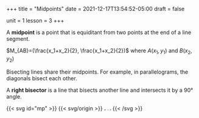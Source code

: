 +++
title = "Midpoints"
date = 2021-12-17T13:54:52-05:00
draft = false

unit = 1
lesson = 3
+++

A **midpoint** is a point that is equiditant from two points at the end of a line segment.

$M_{AB}=(\frac{x_1+x_2}{2}, \frac{x_1+x_2}{2})$
where
$A(x_1, y_1)$
and
$B(x_2, y_2)$

Bisecting lines share their midpoints. For example, in parallelograms, the diagonals bisect each other.

A **right bisector** is a line that bisects another line and intersects it by a $90°$ angle.

{{< svg id="mp" >}}
{{< svg/origin >}}
	<path d="M25 50 L75 50" stroke="#000" />
	<path d="M40 46 l0 8 m-5 -8 l0 8" stroke="#000" />
	<path d="M65 46 l0 8 m-5 -8 l0 8" stroke="#000" />
	<circle cx="50" cy="50" r="2" fill="#000"/>
	<circle cx="25" cy="50" r="2" fill="#000"/>
	<circle cx="75" cy="50" r="2" fill="#000"/>
	<text x="50" y="45" style="font: italic 5px serif;">M</text>
	<text x="25" y="45" style="font: italic 5px serif;">A</text>
	<text x="75" y="45" style="font: italic 5px serif;">B</text>
{{< /svg >}}
